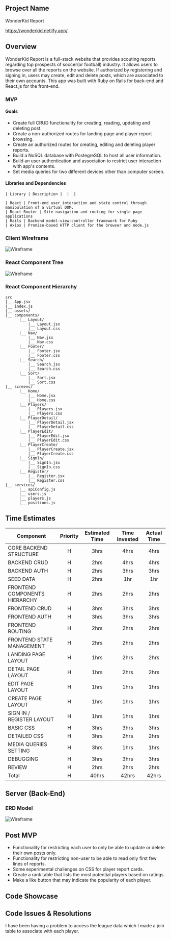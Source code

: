 

## Project Name

WonderKid Report

https://wonderkid.netlify.app/


## Overview

 WonderKid Report is a full-stack website that provides scouting reports regarding top prospects of soccer(or football) industry. It allows users to browse over all the reports on the website. If authorized by registering and signing in, users may create, edit and delete posts, which are associated to their own accounts. This app was built with Ruby on Rails for back-end and React.js for the front-end.
 
### MVP

#### Goals

- Create full CRUD functionality for creating, reading, updating and deleting post.
- Create a non-authorized routes for landing page and player report browsing.
- Create an authorized routes for creating, editing and deleting player reports.
- Build a NoSQL database with PostegreSQL to host all user information.
- Build an user authentication and association to restrict user interaction with app's contents.
- Set media queries for two different devices other than computer screen. 

#### Libraries and Dependencies  

```
| Library | Description |  |  |

| React | Front-end user interaction and state control through manipulation of a virtual DOM. 
| React Router | Site navigation and routing for single page applications 
| Rails | Backend model-view-controller framework for Ruby 
| Axios | Promise-based HTTP client for the browser and node.js 
```

### Client Wireframe
![Wireframe](./assets/pr4diagram.png)


### React Component Tree
![Wireframe](./assets/p4compotree.png)

### React Component Hierarchy

```
src
|__ App.jsx
|__ index.js
|__ assets/
|__ components/
      |__ Layout/
          |__ Layout.jsx
          |__ Layout.css
      |__ Nav/
          |__ Nav.jsx
          |__ Nav.css
      |__ Footer/
          |__ Footer.jsx
          |__ Footer.css
      |__ Search/
          |__ Search.jsx
          |__ Search.css
      |__ Sort/
          |__ Sort.jsx
          |__ Sort.css
|__ screens/
      |__ Home/
          |__ Home.jsx
          |__ Home.css
      |__ Players/
          |__ Players.jsx
          |__ Players.css
      |__ PlayerDetail/
          |__ PlayerDetail.jsx
          |__ PlayerDetail.css
      |__ PlayerEdit/
          |__ PlayerEdit.jsx
          |__ PlayerEdit.css
      |__ PlayerCreate/
          |__ PlayerCreate.jsx
          |__ PlayerCreate.css
      |__ SignIn/
          |__ SignIn.jsx
          |__ SignIn.css
      |__ Register/
          |__ Register.jsx
          |__ Register.css
|__ services/
      |__ apiConfig.js
      |__ users.js
      |__ players.js
      |__ positions.js
```


## Time Estimates

| Component | Priority | Estimated Time | Time Invested | Actual Time |
| --- | :---: |  :---: | :---: | :---: |
| CORE BACKEND STRUCTURE | H | 3hrs| 4hrs | 4hrs |
| BACKEND CRUD | H | 2hrs| 4hrs | 4hrs |
| BACKEND AUTH | H | 2hrs| 3hrs | 3hrs |
| SEED DATA | H | 2hrs| 1hr | 1hr |
| FRONTEND COMPONENTS HIERARCHY | H | 2hrs| 2hrs | 2hrs |
| FRONTEND CRUD | H | 3hrs| 3hrs | 3hrs |
| FRONTEND AUTH | H | 3hrs| 3hrs | 3hrs |
| FRONTEND ROUTING | H | 2hrs| 2hrs |2hrs  |
| FRONTEND STATE MANAGEMENT | H | 2hrs| 2hrs | 2hrs |
| LANDING PAGE LAYOUT | H | 1hrs| 2hrs | 2hrs |
| DETAIL PAGE LAYOUT | H | 1hrs| 2hrs | 2hrs |
| EDIT PAGE LAYOUT | H | 1hrs| 1hrs | 1hrs |
| CREATE PAGE LAYOUT | H | 1hrs| 1hrs | 1hrs |
| SIGN IN / REGISTER LAYOUT | H | 1hrs| 1hrs | 1hrs |
| BASIC CSS | H | 3hrs| 3hrs | 3hrs |
| DETAILED CSS | H | 3hrs| 2hrs | 2hrs |
| MEDIA QUERIES SETTING | H | 3hrs| 1hrs | 1hrs |
| DEBUGGING | H | 3hrs| 3hrs | 3hrs |
| REVIEW | H | 2hrs| 2hrs | 2hrs |
| Total | H | 40hrs| 42hrs | 42hrs |

## Server (Back-End)

### ERD Model
![Wireframe](./assets/p4erd.png)

## Post MVP

- Functionality for restricting each user to only be able to update or delete their own posts only.
- Functionality for restricting non-user to be able to read only first few lines of reports.
- Some experimental challenges on CSS for player report cards.
- Create a rank table that lists the most potential players based on ratings.
- Make a like button that may indicate the popularity of each player. 

## Code Showcase
 
  <!-- <div className="tab-container">
      <div className="bloc-tabs">
        <div className={toggleState === 1 ? "tab active-tab" : "tab"} onClick={() => toggleTab(1)}>Featured</div>
        <div className={toggleState === 2 ? "tab active-tab" : "tab"} onClick={() => toggleTab(2)}>All Players</div>
     
      </div>
      <div className="content-tabs">
        <div className={toggleState === 1 ? "content active-content" : "content"}>
        <FeaturedCard />
        </div>
        <div className={toggleState === 2 ? "content active-content" : "content"}>
        <Link id="sortLeague" to="/leagues/"><span id="sortSpan">Sort By Leagues</span></Link>
        {leagues?.map((league) => (
        <p key={league.id}>{league.name}</p>
      ))}
         {leagues?.map((league) => (
        <p key={league.id}>{league.name.players}</p>
      ))} -->

## Code Issues & Resolutions

I have been having a problem to access the league data which I made a join table to associate with each player.
